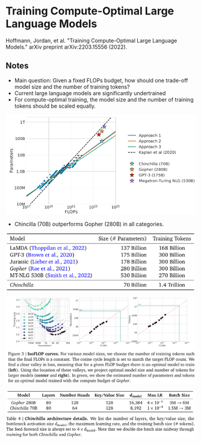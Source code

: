 # Training Compute-Optimal Large Language Models

Hoffmann, Jordan, et al. "Training Compute-Optimal Large Language Models." arXiv preprint arXiv:2203.15556 (2022).

## Notes

* Main question: Given a fixed FLOPs budget, how should one trade-off model size and the number of training tokens?
* Current large language models are significantly undertrained
* For compute-optimal training, the model size and the number of training tokens should be scaled equally.

![Trend](./figures/trend.png)

* Chincilla (70B) outperforms Gopher (280B) in all categories.

![Parameters-vs-Tokens](./figures/param_vs_num_tokens.png)

![Gopher Valley](./figures/gopher_valley.png)

![Hyperparams](./figures/params.png)